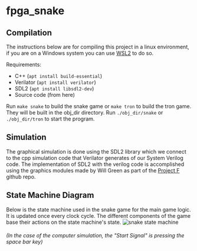 # fpga_snake

## Compilation
The instructions below are for compiling this project in a linux environment, if you are on a Windows system you can use [WSL2](https://learn.microsoft.com/en-us/windows/wsl/install) to do so.

Requirements:
- C++ (`apt install build-essential`)
- Verilator (`apt install verilator`)
- SDL2 (`apt install libsdl2-dev`)
- Source code (from here)

Run `make snake` to build the snake game or `make tron` to build the tron game. They will be built in the obj_dir directory. Run `./obj_dir/snake` or `./obj_dir/tron` to start the program.

## Simulation
The graphical simulation is done using the SDL2 library which we connect to the cpp simulation code that Verilator generates of our System Verilog code. The implementation of SDL2 with the verilog code is accomplished using the graphics modules made by Will Green as part of the [Project F](https://github.com/projf) github repo.

## State Machine Diagram
Below is the state machine used in the snake game for the main game logic. It is updated once every clock cycle. The different components of the game base their actions on the state machine's state.
![snake state machine](https://user-images.githubusercontent.com/35043400/229241391-4dea9486-44e3-4987-a71d-84befded08e3.png)
###### (In the case of the computer simulation, the "Start Signal" is pressing the space bar key)

